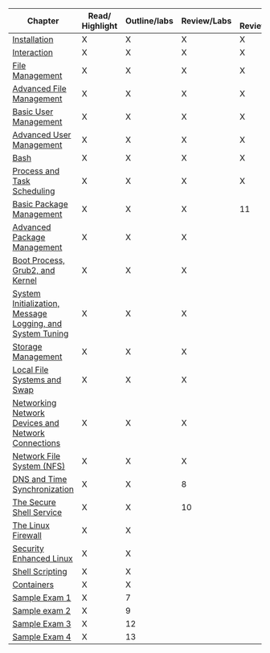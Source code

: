 
| Chapter                                                                                                                               | Read/ Highlight | Outline/labs | Review/Labs | 3 Review/Labs | 4 Review/Labs | Chapter |
| ------------------------------------------------------------------------------------------------------------------------------------- | --------------- | ------------ | ----------- | ------------- | ------------- | ------- |
| [Installation](Installation.md)                                                                                                       | X               | X            | X           | X             | X             | 1       |
| [Interaction](Interaction.md)                                                                                                         | X               | X            | X           | X             | X             | 2       |
| [File Management](File%20Management.md)                                                                                               | X               | X            | X           | X             |               | 3       |
| [Advanced File Management](Advanced%20File%20Management.md)                                                                           | X               | X            | X           | X             |               | 4       |
| [Basic User Management](Basic%20User%20Management.md)                                                                                 | X               | X            | X           | X             |               | 5       |
| [Advanced User Management](Advanced%20User%20Management.md)                                                                           | X               | X            | X           | X             |               | 6       |
| [Bash](Bash.md)                                                                                                                       | X               | X            | X           | X             |               | 7       |
| [Process and Task Scheduling](Process%20and%20Task%20Scheduling.md)                                                                   | X               | X            | X           | X             |               | 8       |
| [Basic Package Management](Basic%20Package%20Management.md)                                                                           | X               | X            | X           | 11            |               | 9       |
| [Advanced Package Management](Advanced%20Package%20Management.md)                                                                     | X               | X            | X           |               |               | 10      |
| [Boot Process, Grub2, and Kernel](Boot%20Process,%20Grub2,%20and%20Kernel.md)                                                         | X               | X            | X           |               |               | 11      |
| [System Initialization, Message Logging, and System Tuning](System%20Initialization,%20Message%20Logging,%20and%20System%20Tuning.md) | X               | X            | X           |               |               | 12      |
| [Storage Management](Storage%20Management.md)                                                                                         | X               | X            | X           |               |               | 13      |
| [Local File Systems and Swap](Local%20File%20Systems%20and%20Swap.md)                                                                 | X               | X            | X           |               |               | 14      |
| [Networking Network Devices and Network Connections](Networking%20Network%20Devices%20and%20Network%20Connections.md)                 | X               | X            | X           |               |               | 15      |
| [Network File System (NFS)](Network%20File%20System%20(NFS).md)                                                                       | X               | X            | X           |               |               | 16      |
| [DNS and Time Synchronization](DNS%20and%20Time%20Synchronization.md)                                                                 | X               | X            | 8           |               |               | 17      |
| [The Secure Shell Service](The%20Secure%20Shell%20Service.md)                                                                         | X               | X            | 10          |               |               | 18      |
| [The Linux Firewall](The%20Linux%20Firewall.md)                                                                                       | X               | X            |             |               |               | 19      |
| [Security Enhanced Linux](Security%20Enhanced%20Linux.md)                                                                             | X               | X            |             |               |               | 20      |
| [Shell Scripting](Shell%20Scripting.md)                                                                                               | X               | X            |             |               |               | 21      |
| [Containers](Containers.md)                                                                                                           | X               | X            |             |               |               | 22      |
| [Sample Exam 1](Sample%20Exam%201.md)                                                                                                 | X               | 7            |             |               |               | 23      |
| [Sample exam 2](Sample%20exam%202.md)                                                                                                 | X               | 9            |             |               |               | 24      |
| [Sample Exam 3](Sample%20Exam%203.md)                                                                                                 | X               | 12           |             |               |               | 25      |
| [Sample Exam 4](Sample%20Exam%204.md)                                                                                                 | X               | 13           |             |               |               | 26      |
